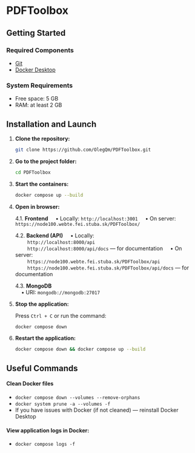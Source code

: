 # PDFToolbox

## Getting Started

### Required Components
- [Git](https://git-scm.com/downloads)
- [Docker Desktop](https://www.docker.com/products/docker-desktop/)

### System Requirements
- Free space: 5 GB
- RAM: at least 2 GB

## Installation and Launch

1. **Clone the repository:**

    ```bash
    git clone https://github.com/OlegQm/PDFToolbox.git
    ```

2. **Go to the project folder:**

    ```bash
    cd PDFToolbox
    ```

3. **Start the containers:**

    ```bash
    docker compose up --build
    ```

4. **Open in browser:**

    4.1. **Frontend**
    &nbsp;&nbsp;&nbsp;&nbsp;• Locally: `http://localhost:3001`
    &nbsp;&nbsp;&nbsp;&nbsp;• On server: `https://node100.webte.fei.stuba.sk/PDFToolbox/`

    4.2. **Backend (API)**
    &nbsp;&nbsp;&nbsp;&nbsp;• Locally:  
    &nbsp;&nbsp;&nbsp;&nbsp;&nbsp;&nbsp;&nbsp;&nbsp;`http://localhost:8000/api`  
    &nbsp;&nbsp;&nbsp;&nbsp;&nbsp;&nbsp;&nbsp;&nbsp;`http://localhost:8000/api/docs` — for documentation
    &nbsp;&nbsp;&nbsp;&nbsp;• On server:  
    &nbsp;&nbsp;&nbsp;&nbsp;&nbsp;&nbsp;&nbsp;&nbsp;`https://node100.webte.fei.stuba.sk/PDFToolbox/api`
    &nbsp;&nbsp;&nbsp;&nbsp;&nbsp;&nbsp;&nbsp;&nbsp;`https://node100.webte.fei.stuba.sk/PDFToolbox/api/docs` — for documentation

    4.3. **MongoDB**  
    &nbsp;&nbsp;&nbsp;&nbsp;• URI: `mongodb://mongodb:27017`

6. **Stop the application:**

    Press `Ctrl + C` or run the command:

    ```bash
    docker compose down
    ```

7. **Restart the application:**

    ```bash
    docker compose down && docker compose up --build
    ```

## Useful Commands
#### Clean Docker files
- `docker compose down --volumes --remove-orphans`
- `docker system prune -a --volumes -f`
- If you have issues with Docker (if not cleaned) — reinstall Docker Desktop
#### View application logs in Docker:
- `docker compose logs -f`
